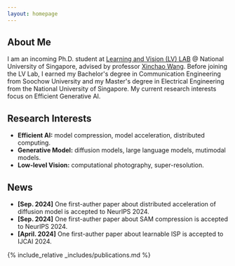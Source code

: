 ```yaml
---
layout: homepage
---
```


## About Me

I am an incoming Ph.D. student at [Learning and Vision (LV) LAB](http://www.lv-nus.org/) @ National University of Singapore, advised by professor [Xinchao Wang](https://scholar.google.com/citations?hl=zh-CN&user=w69Buq0AAAAJ). Before joining the LV Lab, I earned my Bachelor's degree in Communication Engineering from Soochow University and my Master's degree in Electrical Engineering from the National University of Singapore. My current research interests focus on Efficient Generative AI.

## Research Interests

- **Efficient AI:** model compression, model acceleration, distributed computing.
- **Generative Model:** diffusion models, large language models, mutimodal models.
- **Low-level Vision:** computational photography, super-resolution.

## News
- **[Sep. 2024]** One first-auther paper about distributed acceleration of diffusion model is accepted to NeurIPS 2024.
- **[Sep. 2024]** One first-auther paper about SAM compression is accepted to NeurIPS 2024.
- **[April. 2024]** One first-auther paper about learnable ISP is accepted to IJCAI 2024.

{% include_relative _includes/publications.md %}

<!-- {% include_relative _includes/services.md %} -->

